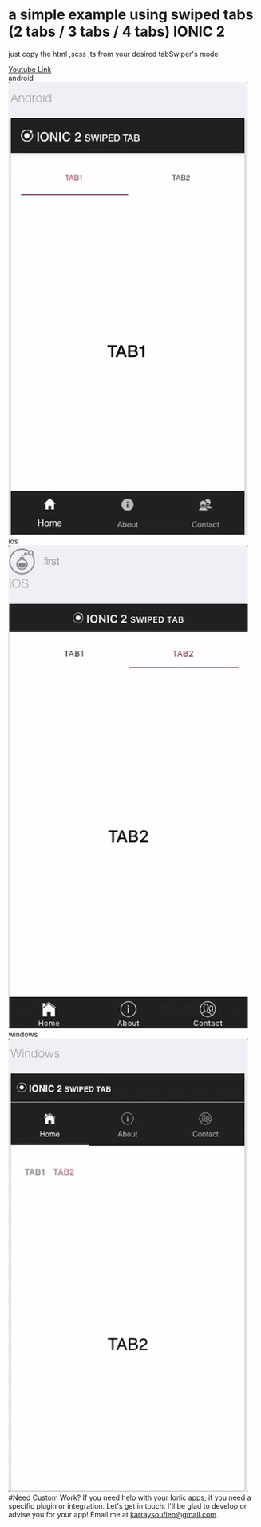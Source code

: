 
# a simple example using swiped tabs (2 tabs / 3 tabs / 4 tabs) IONIC 2
just copy the html ,scss ,ts from your desired tabSwiper's model

[Youtube Link](https://www.youtube.com/watch?v=dJTFt0aeRUo&feature=youtu.be)<br>
android<br>
![](ionic2.gif)<br>
ios<br>
![](ioni2a.gif)<br>
windows<br>
![](ionic2c.gif)<br>
#Need Custom Work? 
If you need help with your Ionic apps, if you need a specific plugin or integration. Let's get in touch. I'll be glad to develop or advise you for your app! Email me at karraysoufien@gmail.com.

